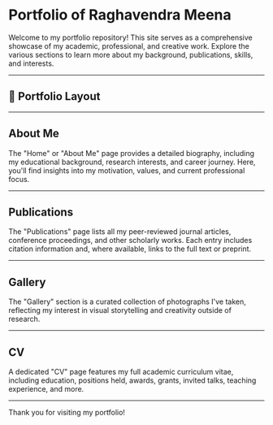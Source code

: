 # Portfolio of Raghavendra Meena

Welcome to my portfolio repository! This site serves as a comprehensive showcase of my academic, professional, and creative work. Explore the various sections to learn more about my background, publications, skills, and interests.

---

## 📄 Portfolio Layout

---

## About Me

The "Home" or "About Me" page provides a detailed biography, including my educational background, research interests, and career journey. Here, you'll find insights into my motivation, values, and current professional focus.

---

## Publications

The "Publications" page lists all my peer-reviewed journal articles, conference proceedings, and other scholarly works. Each entry includes citation information and, where available, links to the full text or preprint.

---

## Gallery

The "Gallery" section is a curated collection of photographs I've taken, reflecting my interest in visual storytelling and creativity outside of research.

---

## CV

A dedicated "CV" page features my full academic curriculum vitae, including education, positions held, awards, grants, invited talks, teaching experience, and more.

---

Thank you for visiting my portfolio!
